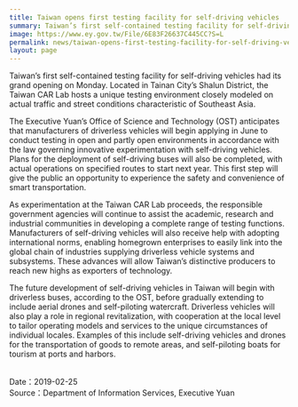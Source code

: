 ```yaml
---
title: Taiwan opens first testing facility for self-driving vehicles
summary: Taiwan’s first self-contained testing facility for self-driving vehicles had its grand opening on Monday. Located in Tainan City’s Shalun District, the Taiwan CAR Lab hosts a unique testing environment closely modeled on actual traffic and street conditions characteristic of Southeast Asia.
image: https://www.ey.gov.tw/File/6E83F26637C445CC?S=L
permalink: news/taiwan-opens-first-testing-facility-for-self-driving-vehicles/
layout: page
---
```

Taiwan’s first self-contained testing facility for self-driving vehicles had its grand opening on Monday. Located in Tainan City’s Shalun District, the Taiwan CAR Lab hosts a unique testing environment closely modeled on actual traffic and street conditions characteristic of Southeast Asia.

The Executive Yuan’s Office of Science and Technology (OST) anticipates that manufacturers of driverless vehicles will begin applying in June to conduct testing in open and partly open environments in accordance with the law governing innovative experimentation with self-driving vehicles. Plans for the deployment of self-driving buses will also be completed, with actual operations on specified routes to start next year. This first step will give the public an opportunity to experience the safety and convenience of smart transportation.

As experimentation at the Taiwan CAR Lab proceeds, the responsible government agencies will continue to assist the academic, research and industrial communities in developing a complete range of testing functions. Manufacturers of self-driving vehicles will also receive help with adopting international norms, enabling homegrown enterprises to easily link into the global chain of industries supplying driverless vehicle systems and subsystems. These advances will allow Taiwan’s distinctive producers to reach new highs as exporters of technology.

The future development of self-driving vehicles in Taiwan will begin with driverless buses, according to the OST, before gradually extending to include aerial drones and self-piloting watercraft. Driverless vehicles will also play a role in regional revitalization, with cooperation at the local level to tailor operating models and services to the unique circumstances of individual locales. Examples of this include self-driving vehicles and drones for the transportation of goods to remote areas, and self-piloting boats for tourism at ports and harbors.

<br/>
Date：2019-02-25
<br/>
Source：Department of Information Services, Executive Yuan

